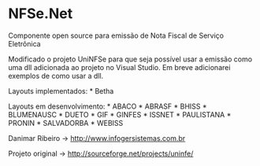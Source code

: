 NFSe.Net
========

Componente open source para emissão de Nota Fiscal de Serviço Eletrônica

Modificado o projeto UniNFSe para que seja possível usar a emissão como uma dll adicionada ao projeto no Visual Studio.
Em breve adicionarei exemplos de como usar a dll.

Layouts implementados:
	* Betha

Layouts em desenvolvimento:
	* ABACO
	* ABRASF
	* BHISS
	* BLUMENAUSC
	* DUETO
	* GIF
	* GINFES
	* ISSNET
	* PAULISTANA
	* PRONIN
	* SALVADORBA
	* WEBISS	

Danimar Ribeiro  -> http://www.infogersistemas.com.br

Projeto original -> http://sourceforge.net/projects/uninfe/
